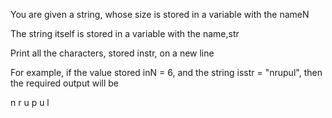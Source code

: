 You are given a string, whose size is stored in a variable with the nameN

The string itself is stored in a variable with the name,str

Print all the characters, stored instr, on a new line

For example, if the value stored inN = 6, and the string isstr = "nrupul", then the required output will be

n
r
u
p
u
l
